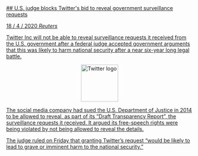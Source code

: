 <a class='link' href='https://archive.vn/TMnY1'>
<article>
## U.S. judge blocks Twitter's bid to reveal government surveillance requests

<time datetime=2020-04-18>18 / 4 / 2020</time>
<em class='source'>Reuters</em>

Twitter Inc will not be able to reveal surveillance requests it received from
the U.S. government after a federal judge accepted government arguments that
this was likely to harm national security after a near six-year long legal
battle.

<img style='display: block; margin: 1ex auto;' src=twitter-bird.png alt='Twitter logo' height=100 />

The social media company had sued the U.S. Department of Justice in 2014 to be
allowed to reveal, as part of its “Draft Transparency Report”, the surveillance
requests it received. It argued its free-speech rights were being violated by
not being allowed to reveal the details.

The judge ruled on Friday that granting Twitter’s request “would be likely to
lead to grave or imminent harm to the national security.”

</article>
</a>
